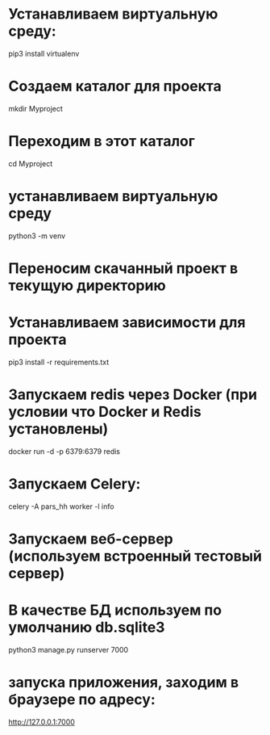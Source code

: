 # Устанавливаем виртуальную среду:
pip3 install virtualenv

# Создаем каталог для проекта
mkdir Myproject

# Переходим в этот каталог
cd Myproject

# устанавливаем виртуальную среду
python3 -m venv <myenvname>

# Переносим скачанный проект в текущую директорию

# Устанавливаем зависимости для проекта
pip3 install -r requirements.txt

# Запускаем redis через Docker (при условии что Docker и Redis установлены)
docker run -d -p 6379:6379 redis

# Запускаем Celery:
celery -A pars_hh worker -l info

# Запускаем веб-сервер (используем встроенный тестовый сервер)
# В качестве БД используем по умолчанию db.sqlite3
python3 manage.py runserver 7000

# запуска приложения, заходим в браузере по адресу: 
http://127.0.0.1:7000
